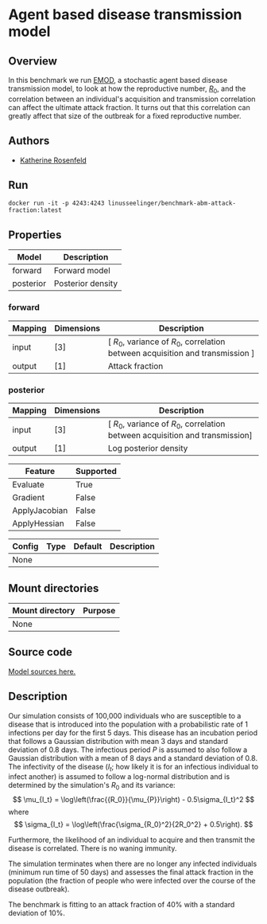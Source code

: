 # Agent based disease transmission model

## Overview

In this benchmark we run [EMOD](https://docs.idmod.org/projects/emod-generic/en/latest/index.html), a stochastic agent based disease transmission model, to look at how the reproductive number, [$R_0$](https://en.wikipedia.org/wiki/Basic_reproduction_number), and the correlation between an individual's acquisition and transmission correlation can affect the ultimate attack fraction. It turns out that this correlation can greatly affect that size of the outbreak for a fixed reproductive number. 


## Authors
- [Katherine Rosenfeld](mailto:katherine.rosenfeld@gatesfoundation.org)

## Run
```
docker run -it -p 4243:4243 linusseelinger/benchmark-abm-attack-fraction:latest
```

## Properties

Model | Description
---|---
forward | Forward model
posterior | Posterior density

### forward
Mapping | Dimensions | Description
---|---|---
input | [3] | [ $R_0$, variance of $R_0$, correlation between acquisition and transmission ]
output | [1] | Attack fraction

### posterior
Mapping | Dimensions | Description
---|---|---
input | [3] | [ $R_0$, variance of $R_0$, correlation between acquisition and transmission]
output | [1] | Log posterior density

Feature | Supported
---|---
Evaluate | True
Gradient | False
ApplyJacobian | False
ApplyHessian | False

Config | Type | Default | Description
---|---|---|---
None | | |

## Mount directories
Mount directory | Purpose
---|---
None |

## Source code

[Model sources here.](https://github.com/UM-Bridge/benchmarks/tree/main/benchmarks/abm-attack-fraction)

## Description

Our simulation consists of 100,000 individuals who are susceptible to a disease that is introduced into the population with a probabilistic rate of 1 infections per day for the first 5 days. This disease has an incubation period that follows a Gaussian distribution with mean 3 days and standard deviation of 0.8 days. The infectious period $P$ is assumed to also follow a Gaussian distribution with a mean of 8 days and a standard deviation of 0.8. The infectivity of the disease ($I_t$; how likely it is for an infectious individual to infect another) is assumed to follow a log-normal distribution and is determined by the simulation's $R_0$ and its variance:
$$ \mu_{I_t} = \log\left(\frac{{R_0}}{\mu_{P}}\right) - 0.5\sigma_{I_t}^2 $$
where 
$$ \sigma_{I_t} = \log\left(\frac{\sigma_{R_0}^2}{2R_0^2} + 0.5\right). $$

Furthermore, the likelihood of an individual to acquire and then transmit the disease is correlated. There is no waning immunity.

The simulation terminates when there are no longer any infected individuals (minimum run time of 50 days) and assesses the final attack fraction in the population (the fraction of people who were infected over the course of the disease outbreak).

The benchmark is fitting to an attack fraction of 40\% with a standard deviation of 10\%.

